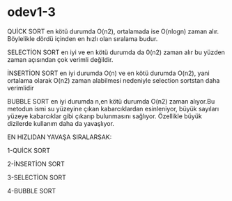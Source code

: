 # odev1-3
QUİCK SORT en kötü durumda O(n2), ortalamada ise O(nlogn) zaman alır. Böylelikle dördü içinden en hızlı olan sıralama budur.

SELECTİON SORT en iyi ve en kötü durumda da 0(n2) zaman alır bu yüzden zaman açısından çok verimli değildir.  

İNSERTİON SORT en iyi durumda O(n) ve en kötü durumda O(n2), yani ortalama olarak O(n2) zaman alabilmesi nedeniyle selection sortstan daha verimlidir

BUBBLE SORT en iyi durumda n,en kötü durumda O(n2) zaman alıyor.Bu metodun ismi su yüzeyine çıkan kabarcıklardan esinleniyor, büyük sayıları yüzeye kabarcıklar gibi çıkarıp bulunmasını sağlıyor. Özellikle büyük dizilerde kullanım daha da yavaşlıyor.  

 

 

EN HIZLIDAN YAVAŞA SIRALARSAK:

1-QUİCK SORT 

2-İNSERTİON SORT 

3-SELECTİON SORT 

4-BUBBLE SORT 
